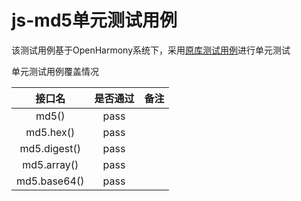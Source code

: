 # js-md5单元测试用例

该测试用例基于OpenHarmony系统下，采用[原库测试用例](https://github.com/emn178/js-md5/tree/master/tests)进行单元测试

单元测试用例覆盖情况

|       接口名       |是否通过	|备注|
|:---------------:|:---:|:---:|
|      md5()      |pass||
|    md5.hex()    |pass||
|  md5.digest()   |pass||
|   md5.array()   |pass||
|  md5.base64()   |pass||
